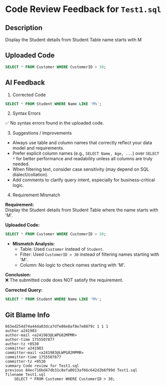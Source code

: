 # Code Review Feedback for `Test1.sql`

## Description
Display the Student details from Student Table name starts with M

## Uploaded Code
```sql
SELECT * FROM Customer WHERE CustomerID > 30;

```

## AI Feedback
1. Corrected Code

```sql
SELECT * FROM Student WHERE Name LIKE 'M%';
```

2. Syntax Errors

✅ No syntax errors found in the uploaded code.

3. Suggestions / Improvements

- Always use table and column names that correctly reflect your data model and requirements.
- Prefer explicit column names (e.g., `SELECT Name, Age, ...`) over `SELECT *` for better performance and readability unless all columns are truly needed.
- When filtering text, consider case sensitivity (may depend on SQL dialect/collation).
- Add comments to clarify query intent, especially for business-critical logic.

4. Requirement Mismatch

**Requirement:**  
Display the Student details from Student Table where the name starts with 'M'.

**Uploaded Code:**  
```sql
SELECT * FROM Customer WHERE CustomerID > 30;
```
- **Mismatch Analysis:**  
  - Table: Used `Customer` instead of `Student`.
  - Filter: Used `CustomerID > 30` instead of filtering names starting with 'M'.
  - Column: No logic to check names starting with 'M'.

**Conclusion:**  
❌ The submitted code does NOT satisfy the requirement.

**Corrected Query:**  
```sql
SELECT * FROM Student WHERE Name LIKE 'M%';
```

## Git Blame Info
```
663ed254d74a44da03dca7dfe86e8af8e7e8879c 1 1 1
author a241983
author-mail <a241983@LWPG02MPMR>
author-time 1755507877
author-tz +0530
committer a241983
committer-mail <a241983@LWPG02MPMR>
committer-time 1755507877
committer-tz +0530
summary Code review for Test1.sql
previous 84ec716bd47db31c8efa0013af66c642d2b6f99d Test1.sql
filename Test1.sql
	SELECT * FROM Customer WHERE CustomerID > 30;
```